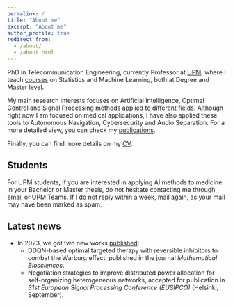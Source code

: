 ```yaml
---
permalink: /
title: "About me"
excerpt: "About me"
author_profile: true
redirect_from: 
  - /about/
  - /about.html
---
```


PhD in Telecommunication Engineering, currently Professor at [UPM](https://www.upm.es/), where I teach [courses](../teaching) on Statistics and Machine Learning, both at Degree and Master level.

My main research interests focuses on Artificial Intelligence, Optimal Control and Signal Processing methods applied to different fields. Although right now I am focused on medical applications, I have also applied these tools to Autonomous Navigation, Cybersecurity and Audio Separation. For a more detailed view, you can check my [publications](../publications).

Finally, you can find more details on my [CV](../cv).

## Students

For UPM students, if you are interested in applying AI methods to medicine in your Bachelor or Master thesis, do not hesitate contacting me through email or UPM Teams. If I do not reply within a week, mail again, as your mail may have been marked as spam.


## Latest news

* In 2023, we got two new works [published](../publications):
    - DDQN-based optimal targeted therapy with reversible inhibitors to combat the Warburg effect, published in the journal *Mathematical Biosciences*.
    - Negotiation strategies to improve distributed power allocation for self-organizing heterogeneous networks, accepted for publication in *31st European Signal Processing Conference (EUSIPCO)* (Helsinki, September).
